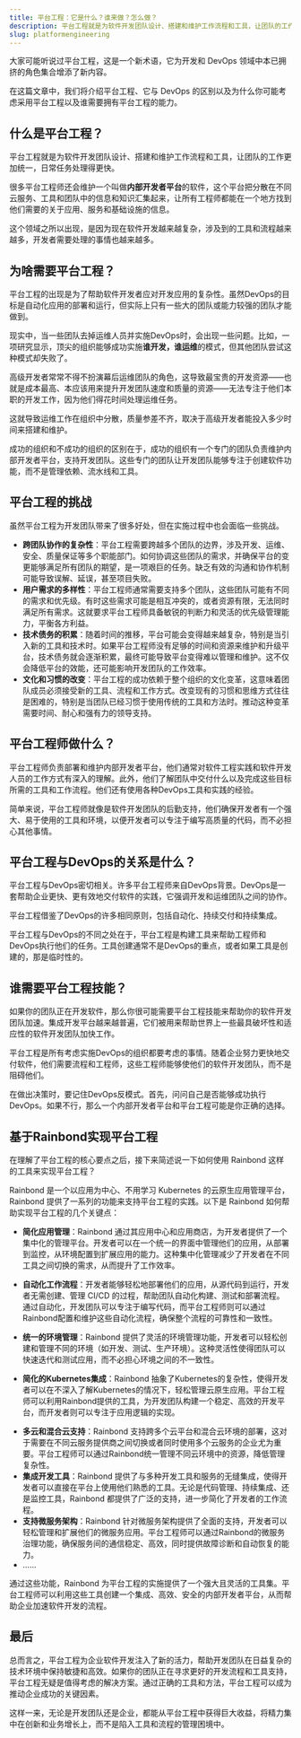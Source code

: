 ```yaml
---
title: 平台工程：它是什么？谁来做？怎么做？
description: 平台工程就是为软件开发团队设计、搭建和维护工作流程和工具，让团队的工作更加统一，日常任务处理得更快。很多平台工程师还会维护一个叫做**内部开发者平台**的软件，这个平台把分散在不同云服务、工具和团队中的信息和知识汇集起来，让所有工程师都能在一个地方找到他们需要的关于应用、服务和基础设施的信息。这个领域之所以出现，是因为现在软件开发越来越复杂，涉及到的工具和流程越来越多，开发者需要处理的事情也越来越多。
slug: platformengineering
---
```


大家可能听说过平台工程，这是一个新术语，它为开发和 DevOps 领域中本已拥挤的角色集合增添了新内容。

在这篇文章中，我们将介绍平台工程、它与 DevOps 的区别以及为什么你可能考虑采用平台工程以及谁需要拥有平台工程的能力。

<!--truncate-->

## 什么是平台工程？

平台工程就是为软件开发团队设计、搭建和维护工作流程和工具，让团队的工作更加统一，日常任务处理得更快。

很多平台工程师还会维护一个叫做**内部开发者平台**的软件，这个平台把分散在不同云服务、工具和团队中的信息和知识汇集起来，让所有工程师都能在一个地方找到他们需要的关于应用、服务和基础设施的信息。

这个领域之所以出现，是因为现在软件开发越来越复杂，涉及到的工具和流程越来越多，开发者需要处理的事情也越来越多。

## 为啥需要平台工程？

平台工程的出现是为了帮助软件开发者应对开发应用的复杂性。虽然DevOps的目标是自动化应用的部署和运行，但实际上只有一些大的团队或能力较强的团队才能做到。

现实中，当一些团队去掉运维人员并实施DevOps时，会出现一些问题。比如，一项研究显示，顶尖的组织能够成功实施**谁开发，谁运维**的模式，但其他团队尝试这种模式却失败了。

高级开发者常常不得不扮演幕后运维团队的角色，这导致最宝贵的开发资源——也就是成本最高、本应该用来提升开发团队速度和质量的资源——无法专注于他们本职的开发工作，因为他们得花时间处理运维任务。

这就导致运维工作在组织中分散，质量参差不齐，取决于高级开发者能投入多少时间来搭建和维护。

成功的组织和不成功的组织的区别在于，成功的组织有一个专门的团队负责维护内部开发者平台，支持开发团队。这些专门的团队让开发团队能够专注于创建软件功能，而不是管理依赖、流水线和工具。

## 平台工程的挑战

虽然平台工程为开发团队带来了很多好处，但在实施过程中也会面临一些挑战。

- **跨团队协作的复杂性**：平台工程需要跨越多个团队的边界，涉及开发、运维、安全、质量保证等多个职能部门。如何协调这些团队的需求，并确保平台的变更能够满足所有团队的期望，是一项艰巨的任务。缺乏有效的沟通和协作机制可能导致误解、延误，甚至项目失败。
- **用户需求的多样性**：平台工程师通常需要支持多个团队，这些团队可能有不同的需求和优先级。有时这些需求可能是相互冲突的，或者资源有限，无法同时满足所有需求。这就要求平台工程师具备敏锐的判断力和灵活的优先级管理能力，平衡各方利益。
- **技术债务的积累**：随着时间的推移，平台可能会变得越来越复杂，特别是当引入新的工具和技术时。如果平台工程师没有足够的时间和资源来维护和升级平台，技术债务就会逐渐积累，最终可能导致平台变得难以管理和维护。这不仅会降低平台的效能，还可能影响开发团队的工作效率。
- **文化和习惯的改变**：平台工程的成功依赖于整个组织的文化变革，这意味着团队成员必须接受新的工具、流程和工作方式。改变现有的习惯和思维方式往往是困难的，特别是当团队已经习惯于使用传统的工具和方法时。推动这种变革需要时间、耐心和强有力的领导支持。

## 平台工程师做什么？

平台工程师负责部署和维护内部开发者平台，他们通常对软件工程实践和软件开发人员的工作方式有深入的理解。此外，他们了解团队中交付什么以及完成这些目标所需的工具和工作流程。他们还有使用各种DevOps工具和实践的经验。

简单来说，平台工程师就像是软件开发团队的后勤支持，他们确保开发者有一个强大、易于使用的工具和环境，以便开发者可以专注于编写高质量的代码，而不必担心其他事情。

## 平台工程与DevOps的关系是什么？

平台工程与DevOps密切相关。许多平台工程师来自DevOps背景。DevOps是一套帮助企业更快、更有效地交付软件的实践，它强调开发和运维团队之间的协作。

平台工程借鉴了DevOps的许多相同原则，包括自动化、持续交付和持续集成。

平台工程与DevOps的不同之处在于，平台工程是构建工具来帮助工程师和DevOps执行他们的任务。工具创建通常不是DevOps的重点，或者如果工具是创建的，那是临时性的。

## 谁需要平台工程技能？

如果你的团队正在开发软件，那么你很可能需要平台工程技能来帮助你的软件开发团队加速。集成开发平台越来越普遍，它们被用来帮助世界上一些最具破坏性和适应性的软件开发团队加快工作。

平台工程是所有考虑实施DevOps的组织都要考虑的事情。随着企业努力更快地交付软件，他们需要流程和工程师，这些工程师能够使他们的软件开发团队，而不是阻碍他们。

在做出决策时，要记住DevOps反模式。首先，问问自己是否能够成功执行DevOps。如果不行，那么一个内部开发者平台和平台工程可能是你正确的选择。

## 基于Rainbond实现平台工程

在理解了平台工程的核心要点之后，接下来简述说一下如何使用 Rainbond 这样的工具来实现平台工程？

Rainbond 是一个以应用为中心、不用学习 Kubernetes 的云原生应用管理平台，Rainbond 提供了一系列的功能来支持平台工程的实践。以下是 Rainbond 如何帮助实现平台工程的几个关键点：

* **简化应用管理**：Rainbond 通过其应用中心和应用商店，为开发者提供了一个集中化的管理平台。开发者可以在一个统一的界面中管理他们的应用，从部署到监控，从环境配置到扩展应用的能力。这种集中化管理减少了开发者在不同工具之间切换的需求，从而提升了工作效率。

* **自动化工作流程**：开发者能够轻松地部署他们的应用，从源代码到运行，开发者无需创建、管理 CI/CD 的过程，帮助团队自动化构建、测试和部署流程。通过自动化，开发团队可以专注于编写代码，而平台工程师则可以通过Rainbond配置和维护这些自动化流程，确保整个流程的可靠性和一致性。

* **统一的环境管理**：Rainbond 提供了灵活的环境管理功能，开发者可以轻松创建和管理不同的环境（如开发、测试、生产环境）。这种灵活性使得团队可以快速迭代和测试应用，而不必担心环境之间的不一致性。

* **简化的Kubernetes集成**：Rainbond 抽象了Kubernetes的复杂性，使得开发者可以在不深入了解Kubernetes的情况下，轻松管理云原生应用。平台工程师可以利用Rainbond提供的工具，为开发团队构建一个稳定、高效的开发平台，而开发者则可以专注于应用逻辑的实现。

- **多云和混合云支持**：Rainbond 支持跨多个云平台和混合云环境的部署，这对于需要在不同云服务提供商之间切换或者同时使用多个云服务的企业尤为重要。平台工程师可以通过Rainbond统一管理不同云环境中的资源，降低管理复杂性。
- **集成开发工具**：Rainbond 提供了与多种开发工具和服务的无缝集成，使得开发者可以直接在平台上使用他们熟悉的工具。无论是代码管理、持续集成、还是监控工具，Rainbond 都提供了广泛的支持，进一步简化了开发者的工作流程。
- **支持微服务架构**：Rainbond 针对微服务架构提供了全面的支持，开发者可以轻松管理和扩展他们的微服务应用。平台工程师可以通过Rainbond的微服务治理功能，确保服务间的通信稳定、高效，同时提供故障诊断和自动恢复的能力。
- ......

通过这些功能，Rainbond 为平台工程的实施提供了一个强大且灵活的工具集。平台工程师可以利用这些工具创建一个集成、高效、安全的内部开发者平台，从而帮助企业加速软件开发的流程。

## 最后

总而言之，平台工程为企业软件开发注入了新的活力，帮助开发团队在日益复杂的技术环境中保持敏捷和高效。如果你的团队正在寻求更好的开发流程和工具支持，平台工程无疑是值得考虑的解决方案。通过正确的工具和方法，平台工程可以成为推动企业成功的关键因素。

这样一来，无论是开发团队还是企业，都能从平台工程中获得巨大收益，将精力集中在创新和业务增长上，而不是陷入工具和流程的管理困境中。



